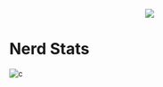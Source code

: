 <p align="center">
  <a href="https://github.com/kisses4barbie">
    <img src="https://discord.c99.nl/widget/theme-4/896776566573522944.png"/>
     </a>

# Nerd Stats
![c](https://github-readme-stats.vercel.app/api/top-langs/?username=kisses4barbie&layout=compact&theme=dark)

